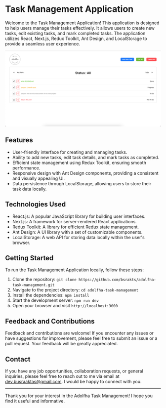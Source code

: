 # Task Management Application

Welcome to the Task Management Application! This application is designed to help users manage their tasks effectively. It allows users to create new tasks, edit existing tasks, and mark completed tasks. The application utilizes React, Next.js, Redux Toolkit, Ant Design, and LocalStorage to provide a seamless user experience.

![Screenshot](/public/assets/screenshots/screenshot.png)

## Features

- User-friendly interface for creating and managing tasks.
- Ability to add new tasks, edit task details, and mark tasks as completed.
- Efficient state management using Redux Toolkit, ensuring smooth performance.
- Responsive design with Ant Design components, providing a consistent and visually appealing UI.
- Data persistence through LocalStorage, allowing users to store their task data locally.

## Technologies Used

- React.js: A popular JavaScript library for building user interfaces.
- Next.js: A framework for server-rendered React applications.
- Redux Toolkit: A library for efficient Redux state management.
- Ant Design: A UI library with a set of customizable components.
- LocalStorage: A web API for storing data locally within the user's browser.

## Getting Started

To run the Task Management Application locally, follow these steps:

1. Clone the repository: `git clone https://github.com/bsrakts/adolfha-task-management.git`
2. Navigate to the project directory: `cd adolfha-task-management`
3. Install the dependencies: `npm install`
4. Start the development server: `npm run dev`
5. Open your browser and visit `http://localhost:3000`

## Feedback and Contributions

Feedback and contributions are welcome! If you encounter any issues or have suggestions for improvement, please feel free to submit an issue or a pull request. Your feedback will be greatly appreciated.

## Contact

If you have any job opportunities, collaboration requests, or general inquiries, please feel free to reach out to me via email at [dev.busraaktas@gmail.com](dev.busraaktas@gmail.com). I would be happy to connect with you.

---

Thank you for your interest in the Adolfha Task Management! I hope you find it useful and informative.